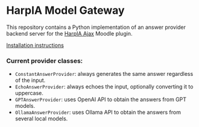 # HarpIA Model Gateway

This repository contains a Python implementation of an answer
provider backend server for the
[HarpIA Ajax](../../../moodle-local_harpiaajax) Moodle plugin.

[Installation instructions](../../wiki/Installation-instructions)

### Current provider classes:

- `ConstantAnswerProvider`: always generates the same answer regardless of the input.
- `EchoAnswerProvider`: always echoes the input, optionally converting it to uppercase.
- `GPTAnswerProvider`: uses OpenAI API to obtain the answers from GPT models.
- `OllamaAnswerProvider`: uses Ollama API to obtain the answers from several local
  models.

